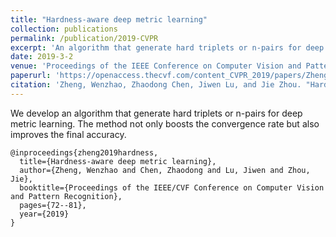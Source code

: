 ```yaml
---
title: "Hardness-aware deep metric learning"
collection: publications
permalink: /publication/2019-CVPR
excerpt: 'An algorithm that generate hard triplets or n-pairs for deep metric learning. The method not only boosts the convergence rate but also improves the final accuracy.'
date: 2019-3-2
venue: 'Proceedings of the IEEE Conference on Computer Vision and Pattern Recognition (CVPR 2019 Oral)'
paperurl: 'https://openaccess.thecvf.com/content_CVPR_2019/papers/Zheng_Hardness-Aware_Deep_Metric_Learning_CVPR_2019_paper.pdf'
citation: 'Zheng, Wenzhao, Zhaodong Chen, Jiwen Lu, and Jie Zhou. "Hardness-aware deep metric learning." In Proceedings of the IEEE/CVF Conference on Computer Vision and Pattern Recognition, pp. 72-81. 2019.'
---
```

We develop an algorithm that generate hard triplets or n-pairs for deep metric learning. The method not only boosts the convergence rate but also improves the final accuracy.


```
@inproceedings{zheng2019hardness,
  title={Hardness-aware deep metric learning},
  author={Zheng, Wenzhao and Chen, Zhaodong and Lu, Jiwen and Zhou, Jie},
  booktitle={Proceedings of the IEEE/CVF Conference on Computer Vision and Pattern Recognition},
  pages={72--81},
  year={2019}
}
```
